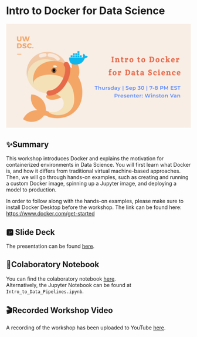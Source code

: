 # Intro to Docker for Data Science

![banner](.doc_assets\intro_to_docker_banner.png)

✨Summary
---
This workshop introduces Docker and explains the motivation for containerized environments in Data Science. You will first learn what Docker is, and how it differs from traditional virtual machine-based approaches. Then, we will go through hands-on examples, such as creating and running a custom Docker image, spinning up a Jupyter image, and deploying a model to production.

In order to follow along with the hands-on examples, please make sure to install Docker Desktop before the workshop. The link can be found here: https://www.docker.com/get-started

🅿 Slide Deck
---
The presentation can be found [here](https://docs.google.com/presentation/d/1zbNeUox4vJvd4RVgJ1tV6FL30_d-u1ijpOrksmhwGx4/edit?usp=sharing).

📝Colaboratory Notebook
---
You can find the colaboratory notebook [here](https://colab.research.google.com/drive/1YwPYok0XiQD4RaJ5DDkUBeLCjHEpLjX8?usp=sharing).<br>
Alternatively, the Jupyter Notebook can be found at `Intro_to_Data_Pipelines.ipynb`.

🎬Recorded Workshop Video
---
A recording of the workshop has been uploaded to YouTube [here](https://youtu.be/M629NboyEEw).
